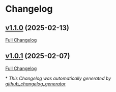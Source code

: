 # Changelog

## [v1.1.0](https://github.com/somaz94/image-tag-updater/tree/v1.1.0) (2025-02-13)

[Full Changelog](https://github.com/somaz94/image-tag-updater/compare/v1.0.1...v1.1.0)

## [v1.0.1](https://github.com/somaz94/image-tag-updater/tree/v1.0.1) (2025-02-07)

[Full Changelog](https://github.com/somaz94/image-tag-updater/compare/v1.0.0...v1.0.1)



\* *This Changelog was automatically generated by [github_changelog_generator](https://github.com/github-changelog-generator/github-changelog-generator)*

